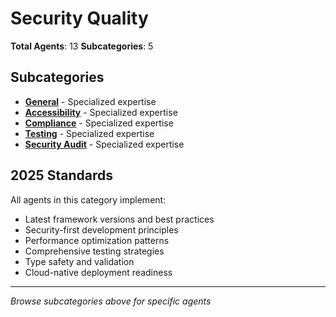 # Security Quality

**Total Agents**: 13
**Subcategories**: 5

## Subcategories

- **[General](./general/)** - Specialized expertise
- **[Accessibility](./accessibility/)** - Specialized expertise
- **[Compliance](./compliance/)** - Specialized expertise
- **[Testing](./testing/)** - Specialized expertise
- **[Security Audit](./security-audit/)** - Specialized expertise

## 2025 Standards

All agents in this category implement:
- Latest framework versions and best practices
- Security-first development principles
- Performance optimization patterns
- Comprehensive testing strategies
- Type safety and validation
- Cloud-native deployment readiness

---

*Browse subcategories above for specific agents*